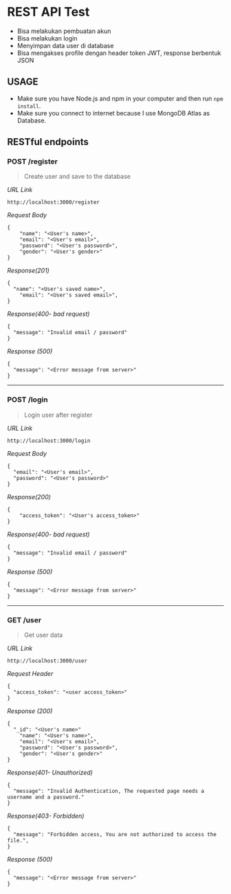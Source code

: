 # REST API Test
- Bisa melakukan pembuatan akun
- Bisa melakukan login
- Menyimpan data user di database
- Bisa mengakses profile dengan header token JWT, response berbentuk JSON

## USAGE
- Make sure you have Node.js and npm in your computer and then run `npm install`.
- Make sure you connect to internet because I use MongoDB Atlas as Database.

## RESTful endpoints
### POST /register

> Create user and save to the database

_URL Link_
```
http://localhost:3000/register
```

_Request Body_
```
{
	"name": "<User's name>",
	"email": "<User's email>",
	"password": "<User's password>",
	"gender": "<User's gender>"
}
```

_Response(201)_
```
{
  "name": "<User's saved name>",
	"email": "<User's saved email>",
}
```

_Response(400- bad request)_
```
{
  "message": "Invalid email / password"
}
```

_Response (500)_
```
{
  "message": "<Error message from server>"
}
```
---

### POST /login

> Login user after register

_URL Link_
```
http://localhost:3000/login
```

_Request Body_
```
{
  "email": "<User's email>",
  "password": "<User's password>"
}
```

_Response(200)_
```
{
    "access_token": "<User's access_token>"
}
```

_Response(400- bad request)_
```
{
  "message": "Invalid email / password"
}
```

_Response (500)_
```
{
  "message": "<Error message from server>"
}
```
---

### GET /user

> Get user data

_URL Link_
```
http://localhost:3000/user
```

_Request Header_
```
{
  "access_token": "<user access_token>"
}
```

_Response (200)_
```
{
  "_id": "<User's name>"
	"name": "<User's name>",
	"email": "<User's email>",
	"password": "<User's password>",
	"gender": "<User's gender>"
}
```

_Response(401- Unauthorized)_
```
{
  "message": "Invalid Authentication, The requested page needs a username and a password."
}
```

_Response(403- Forbidden)_
```
{
  "message": "Forbidden access, You are not authorized to access the file.",
}
```

_Response (500)_
```
{
  "message": "<Error message from server>"
}
```
